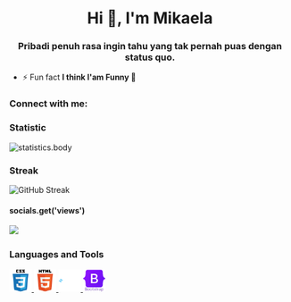 <h1 align="center">Hi 👋, I'm Mikaela</h1>
<h3 align="center">Pribadi penuh rasa ingin tahu yang tak pernah puas dengan status quo.</h3>

- ⚡ Fun fact **I think I'am Funny 🤣**

<h3 align="left">Connect with me:</h3>
<p align="left">
</p>

### Statistic 
![statistics.body](https://github-readme-stats.vercel.app/api?username=Mikaelazzz&show_icons=true&theme=synthwave)

### Streak
![GitHub Streak](https://streak-stats.demolab.com?user=Mikaelazzz&theme=radical&hide_border=true)

#### socials.get('views')
![](https://komarev.com/ghpvc/?username=Mikaelazzz&color=brightgreen)

### Languages and Tools
<p align="left"> <a href="#" target="_blank" rel="noreferrer" > <img src="https://raw.githubusercontent.com/devicons/devicon/master/icons/css3/css3-original-wordmark.svg" alt="css3" width="40" height="40"/> </a> <a href="#" target="_blank" rel="noreferrer" > <img src="https://raw.githubusercontent.com/devicons/devicon/master/icons/html5/html5-original-wordmark.svg" alt="html5" width="40" height="40"/> </a> <a href="#" target="_blank" rel="noreferrer" > <img src="https://raw.githubusercontent.com/devicons/devicon/master/icons/tailwindcss/tailwindcss-original-wordmark.svg" alt="html5" width="40" height="40"/> </a>
<a href="#" target="_blank" rel="noreferrer" > <img src="https://raw.githubusercontent.com/devicons/devicon/master/icons/bootstrap/bootstrap-original-wordmark.svg" alt="html5" width="40" height="40"/> </a></p>
